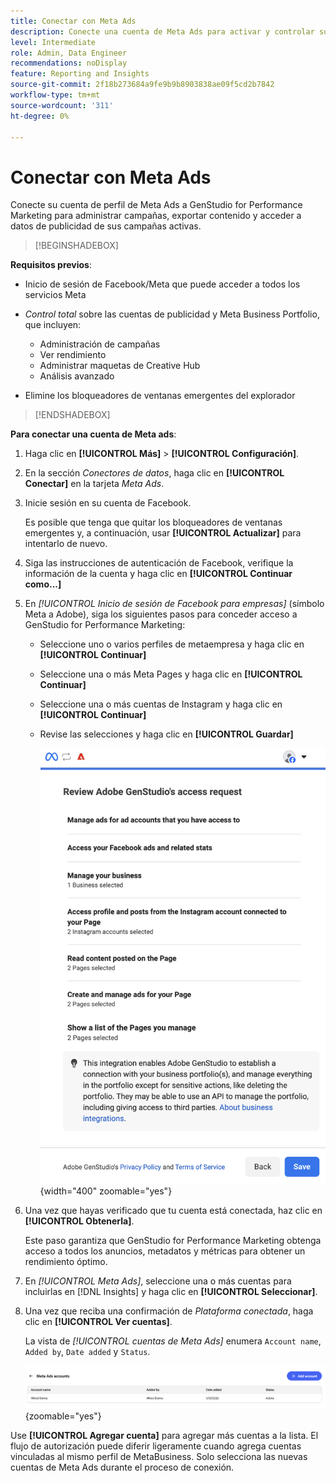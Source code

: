 ```yaml
---
title: Conectar con Meta Ads
description: Conecte una cuenta de Meta Ads para activar y controlar sus anuncios y medios con Adobe GenStudio for Performance Marketing.
level: Intermediate
role: Admin, Data Engineer
recommendations: noDisplay
feature: Reporting and Insights
source-git-commit: 2f18b273684a9fe9b9b8903838ae09f5cd2b7842
workflow-type: tm+mt
source-wordcount: '311'
ht-degree: 0%

---
```


# Conectar con Meta Ads

Conecte su cuenta de perfil de Meta Ads a GenStudio for Performance Marketing para administrar campañas, exportar contenido y acceder a datos de publicidad de sus campañas activas.

>[!BEGINSHADEBOX]

**Requisitos previos**:

- Inicio de sesión de Facebook/Meta que puede acceder a todos los servicios Meta

- _Control total_ sobre las cuentas de publicidad y Meta Business Portfolio, que incluyen:

   - Administración de campañas
   - Ver rendimiento
   - Administrar maquetas de Creative Hub
   - Análisis avanzado

- Elimine los bloqueadores de ventanas emergentes del explorador

>[!ENDSHADEBOX]

**Para conectar una cuenta de Meta ads**:

1. Haga clic en **[!UICONTROL Más]** > **[!UICONTROL Configuración]**.

1. En la sección _Conectores de datos_, haga clic en **[!UICONTROL Conectar]** en la tarjeta _Meta Ads_.

1. Inicie sesión en su cuenta de Facebook.

   Es posible que tenga que quitar los bloqueadores de ventanas emergentes y, a continuación, usar **[!UICONTROL Actualizar]** para intentarlo de nuevo.

1. Siga las instrucciones de autenticación de Facebook, verifique la información de la cuenta y haga clic en **[!UICONTROL Continuar como...]**

1. En _[!UICONTROL Inicio de sesión de Facebook para empresas]_ (símbolo Meta a Adobe), siga los siguientes pasos para conceder acceso a GenStudio for Performance Marketing:

   - Seleccione uno o varios perfiles de metaempresa y haga clic en **[!UICONTROL Continuar]**
   - Seleccione una o más Meta Pages y haga clic en **[!UICONTROL Continuar]**
   - Seleccione una o más cuentas de Instagram y haga clic en **[!UICONTROL Continuar]**
   - Revise las selecciones y haga clic en **[!UICONTROL Guardar]**

     ![Revisar selecciones](/help/assets/meta/meta-review-selections.png "Revisar selecciones"){width="400" zoomable="yes"}

1. Una vez que hayas verificado que tu cuenta está conectada, haz clic en **[!UICONTROL Obtenerla]**.

   Este paso garantiza que GenStudio for Performance Marketing obtenga acceso a todos los anuncios, metadatos y métricas para obtener un rendimiento óptimo.

1. En _[!UICONTROL Meta Ads]_, seleccione una o más cuentas para incluirlas en [!DNL Insights] y haga clic en **[!UICONTROL Seleccionar]**.

1. Una vez que reciba una confirmación de _Plataforma conectada_, haga clic en **[!UICONTROL Ver cuentas]**.

   La vista de _[!UICONTROL cuentas de Meta Ads]_ enumera `Account name`, `Added by`, `Date added` y `Status`.

   ![Lista de cuentas Meta](/help/assets/meta/meta-accounts-list.png "Lista de cuentas Meta conectadas"){zoomable="yes"}

Use **[!UICONTROL Agregar cuenta]** para agregar más cuentas a la lista. El flujo de autorización puede diferir ligeramente cuando agrega cuentas vinculadas al mismo perfil de MetaBusiness. Solo selecciona las nuevas cuentas de Meta Ads durante el proceso de conexión.
